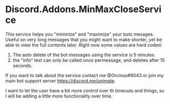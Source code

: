 # Discord.Addons.MinMaxCloseService

This service helps you "minimize" and "maximize" your bots mesages.  Useful on very long messages that you might want to make shorter, yet be able to view the full contents later.  Right now some values are hard coded:
1. The auto delete of the bot messages using the service is 5 minutes.
2. the "info" text can only be called once permessage, and deletes after 15 seconds.

If you want to talk about the service contact me @Orcinus#9043 or join my main bot support server https://discord.me/unimate.

I want to let the user have a bit more control over th timeouts and things, so I will be adding a little more functionality over time.
